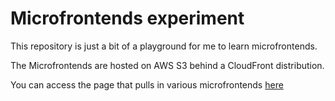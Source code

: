 # Microfrontends experiment

This repository is just a bit of a playground for me to learn microfrontends.

The Microfrontends are hosted on AWS S3 behind a CloudFront distribution.

You can access the page that pulls in various microfrontends [here](https://dgaa7jcf57j0d.cloudfront.net/)
